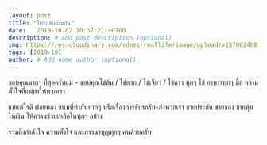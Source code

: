 ```yaml
---
layout: post
title: "โทรกลับบ้านกัน"
date:   2019-10-02 20:37:21 +0700
description: # Add post description (optional)
img: https://res.cloudinary.com/sdees-reallife/image/upload/v1570024001/IMG_20191002_204418.jpg # Add image post (optional)
tags: [2019-10]
author: # Add name author (optional)
---
```

ขอบคุณมากๆ ที่สุดครับแม่ - ขอบคุณไข่ต้ม / ไข่ลวก / ไข่เจียว / ไข่ดาว ทุกๆ ไข่ อาหารทุกๆ มื้อ ความตั้งใจที่แม่ทำให้พวกเรา

แม้แต่โรตี ฝอยทอง ขนมที่ทำกันยากๆ หรือเรื่องการขับรถรับ-ส่งพวกเรา ขายประกัน ขายของ ขายหุ้น ให้เงิน ให้ความช่วยเหลือในทุกๆ อย่าง

<i class="fa fa-child" style="color:plum"></i>

รวมถึงกำลังใจ ความตั้งใจ และภาวนาบุญทุกๆ คนด้วยครับ
